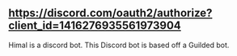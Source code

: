 ## **https://discord.com/oauth2/authorize?client_id=1416276935561973904**
Himal is a discord bot.
This Discord bot is based off a Guilded bot.

